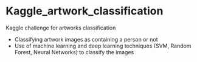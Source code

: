 # Kaggle_artwork_classification

Kaggle challenge for artworks classification
- Classifying artwork images as containing a person or not
- Use of machine learning and deep learning techniques (SVM, Random Forest, Neural Networks) to classify the images
